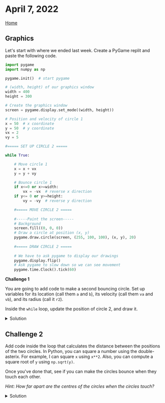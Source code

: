 # April 7, 2022
[Home](./index.md)

## Graphics

Let's start with where we ended last week. Create a PyGame replit and paste the following code.
```python
import pygame
import numpy as np

pygame.init()  # start pygame

# (width, height) of our graphics window
width = 400
height = 300

# Create the graphics window
screen = pygame.display.set_mode((width, height))

# Position and velocity of circle 1
x = 50  # x coordinate
y = 50  # y coordinate
vx = 2
vy = 5

#===== SET UP CIRCLE 2 =====

while True:

    # Move circle 1
    x = x + vx
    y = y + vy

    # Bounce circle 1
    if x<=0 or x>=width:
        vx = -vx  # reverse x direction
    if y<= 0 or y>=height:
        vy = -vy  # reverse y direction

    #===== MOVE CIRCLE 2 =====
    
    #-----Paint the screen-----
    # Background
    screen.fill((0, 0, 0))
    # Draw a circle at position (x, y)
    pygame.draw.circle(screen, (255, 100, 100), (x, y), 20)
    
    #===== DRAW CIRCLE 2 =====
    
    # We have to ask pygame to display our drawings
    pygame.display.flip()
    # Ask pygame to slow down so we can see movement
    pygame.time.Clock().tick(60)
```

**Challenge 1**

You are going to add code to make a second bouncing circle. Set up variables for its location (call them `a` and `b`), its velocity (call them `va` and `vb`), and its radius (call it `r2`).

Inside the `while` loop, update the position of circle 2, and draw it.

<details>
<summary>Solution</summary>
    Replace
    <pre>#===== SET UP CIRCLE 2 =====</pre>
    with
    <pre># Position and velocity of circle 2
a = 20
b = 20
va = 2
vb = 3
r2 = 12  # radius of circle 2</pre>
    Replace
    <pre>   #===== MOVE CIRCLE 2 =====</pre>
    with
    <pre>    # Move circle 2
    a += va
    b += vb
    # Bounce circle 2
    if a\<r2 or a\>=width - r2:
        va = -va
    if b\<r2 or b\>=height - r2:
        vb = -vb</pre>
    Finally, replace
    <pre>   #===== DRAW CIRCLE 2 =====</pre>
    with
    <pre>   pygame.draw.circle(screen, (20, 255, 100), (a, b), r2)</pre>
</details>

## Challenge 2

Add code inside the loop that calculates the distance between the positions of the two circles. In Python, you can square a number using the double-asterix. For example, I can square `x` using `x**2`. Also, you can compute a square root of `y` using `np.sqrt(y)`.

Once you've done that, see if you can make the circles bounce when they touch each other.

*Hint: How far apart are the centres of the circles when the circles touch?*

<details>
<summary>Solution</summary>
Compute the distance between the circle centres.
    <pre>   dist = np.sqrt( (x-a)**2 + (y-b)**2 )</pre>
Bounce them if they touch.
    <pre>    if dist<=20+r2:
        va = -va
        vb = -vb</pre>
</details>

